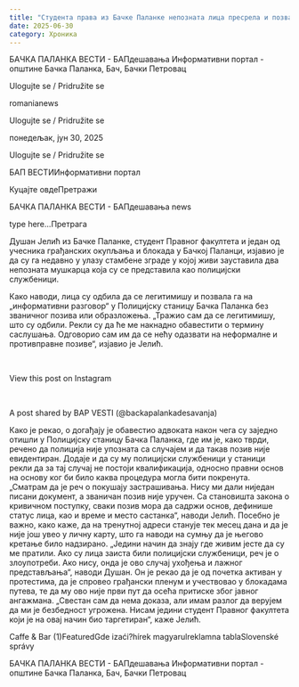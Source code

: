 ```yaml
---
title: "Студента права из Бачке Паланке непозната лица пресрела и позвала на „информативни разговор“"
date: 2025-06-30
category: Хроника
---
```


БАЧКА ПАЛАНКА ВЕСТИ - БАПдешавања Информативни портал - општине Бачка Паланка, Бач, Бачки Петровац

Ulogujte se / Pridružite se

romanianews

Ulogujte se / Pridružite se

понедељак, јун 30, 2025

Ulogujte se / Pridružite se

БАП ВЕСТИИнформативни портал

Куцајте овдеПретражи

БАЧКА ПАЛАНКА ВЕСТИ - БАПдешавања news

type here...Претрага

Душан Јелић из Бачке Паланке, студент Правног факултета и један од учесника грађанских окупљања и блокада у Бачкој Паланци, изјавио је да су га недавно у улазу стамбене зграде у којој живи зауставила два непозната мушкарца која су се представила као полицијски службеници.

Како наводи, лица су одбила да се легитимишу и позвала га на „информативни разговор“ у Полицијску станицу Бачка Паланка без званичног позива или образложења. „Тражио сам да се легитимишу, што су одбили. Рекли су да ће ме накнадно обавестити о термину саслушања. Одговорио сам им да се нећу одазвати на неформалне и противправне позиве“, изјавио је Јелић.


 










View this post on Instagram






















 


A post shared by BAP VESTI (@backapalankadesavanja)


Како је рекао, о догађају је обавестио адвоката након чега су заједно отишли у Полицијску станицу Бачка Паланка, где им је, како тврди, речено да полиција није упозната са случајем и да такав позив није евидентиран. Додаје и да су му полицијски службеници у станици рекли да за тај случај не постоји квалификација, односно правни основ на основу ког би било каква процедура могла бити покренута.
„Сматрам да је реч о покушају застрашивања. Нису ми дали ниједан писани документ, а званичан позив није уручен. Са становишта закона о кривичном поступку, сваки позив мора да садржи основ, дефинише статус лица, као и време и место састанка“, наводи Јелић. Посебно је важно, како каже, да на тренутној адреси станује тек месец дана и да је није још увео у личну карту, што га наводи на сумњу да је његово кретање било надзирано.
„Једини начин да знају где живим јесте да су ме пратили. Ако су лица заиста били полицијски службеници, реч је о злоупотреби. Ако нису, онда је ово случај ухођења и лажног представљања“, наводи Душан.
Он је рекао да је од почетка активан у протестима, да је спровео грађански пленум и учествовао у блокадама путева, те да му ово није први пут да осећа притиске због јавног ангажмана. „Свестан сам да нема доказа, али имам разлог да верујем да ми је безбедност угрожена. Нисам једини студент Правног факултета који је на овај начин био таргетиран“, каже Јелић.

Caffe & Bar (1)FeaturedGde izaći?hírek magyarulreklamna tablaSlovenské správy

БАЧКА ПАЛАНКА ВЕСТИ - БАПдешавања Информативни портал - општине Бачка Паланка, Бач, Бачки Петровац

